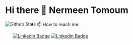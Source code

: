 # Hi there 👋 Nermeen Tomoum
<img align='left' alt='Github Stats' src='https://github-readme-stats.vercel.app/api?username=NrmeenTomoum&show_icons=true&theme=radical&custom_title=Github%20Stats%20(Two%20Years%20Ago)&count_private=true'>

- 📫 How to reach me:
  
  [![Linkedin Badge](https://img.shields.io/badge/-Gmail-d44638?style=flat-square&logo=Gmail&logoColor=white&link=mailto:nermeentomoum@gmail.com )](mailto:nermeentomoum@gmail.com)
  [![Linkedin Badge](https://img.shields.io/badge/-LinkedIn-blue?style=flat-square&logo=Linkedin&logoColor=white&link=https://www.linkedin.com/in/nrmeentomoum/)](https://www.linkedin.com/in/nrmeentomoum/)
